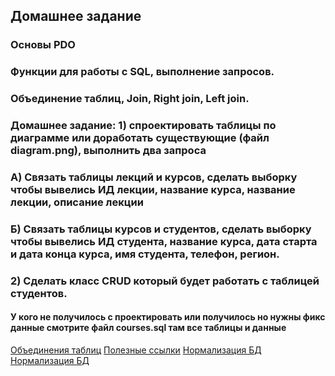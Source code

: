 ## Домашнее задание
### Основы PDO
### Функции для работы с SQL, выполнение запросов.

### Объединение таблиц, Join, Right join, Left join.

### Домашнее задание: 1) спроектировать таблицы по диаграмме или доработать существующие (файл diagram.png), выполнить два запроса
### А) Связать таблицы лекций и курсов, сделать выборку чтобы вывелись ИД лекции, название курса, название лекции, описание лекции
### Б) Связать таблицы курсов и студентов, сделать выборку чтобы вывелись ИД студента, название курса, дата старта и дата конца курса, имя студента, телефон, регион.
### 2) Сделать класс CRUD который будет работать с таблицей студентов.
#### У кого не получилось с проектировать или получилось но нужны фикс данные смотрите файл courses.sql там все таблицы и данные

[Объединения таблиц](https://www.schoolsw3.com/sql/sql_join.php)
[Полезные ссылки](https://metanit.com/php/mysql/2.1.php)
[Нормализация БД](https://habr.com/ru/post/254773/)
[Нормализация БД](https://office-menu.ru/uroki-sql/51-normalizatsiya-bazy-dannykh)
